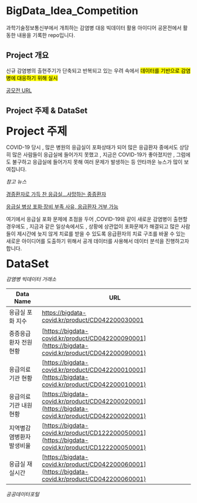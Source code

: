 # BigData_Idea_Competition
과학기술정보통신부에서 개최하는 감염병 대응 빅데이터 활용 아이디어 공몬전에서 활동한 내용을 기록한 repo입니다.

## Project 개요
신규 감염병의 출현주기가 단축되고 반복되고 있는 우려 속에서 <mark>데이터를 기반으로 감염병에 대응하기 위해 실시</mark>

[공모전 URL](https://www.all-con.co.kr/view/contest/505621?page=1&sortname=cl_order&sortorder=asc&stx=%EB%B9%85%EB%8D%B0%EC%9D%B4%ED%84%B0)

## Project 주제 & DataSet

<b style='font-size:30'>Project 주제</b>

COVID-19 당시 , 많은 병원의 응급실이 포화상태가 되어 많은 응급환자 중에서도 상당히 많은 사람들이 응급실에 들어가지 못했고 , 지금은 COVID-19가 좋아졌지만 , 그럼에도 불구하고
응급실에 들어가지 못해 여러 문제가 발생하는 등 안타까운 뉴스가 많이 보여집니다.

_참고 뉴스_

[경증환자로 가득 찬 응급실…사망하는 중증환자](http://www.whosaeng.com/143469)

[응급실 병상 포화·장비 부족 사유, 응급환자 거부 가능](https://www.medicaltimes.com/Main/News/NewsView.html?ID=1155678)

여기에서 응급실 포화 문제에 초점을 두어 ,COVID-19와 같이 새로운 감염병이 출현할 경우에도 , 지금과 같은 일상속에서도 , 상황에 상관없이 포화문제가 해결되고 많은 사람들이
제시간에 늦지 않게 치료를 받을 수 있도록 응급환자의 치료 구조를 바꿀 수 있는 새로운 아이디어를 도출하기 위해서 공개 데이터를 사용해서 데이터 분석을 진행하고자 합니다.

<b style='font-size:30'>DataSet</b>

_감염병 빅데이터 거래소_

| Data Name | URL |
| --- | --- |
| 응급실 포화 지수 | <a href='https://bigdata-covid.kr/product/CD042200030001' target='_blank'>https://bigdata-covid.kr/product/CD042200030001</a> |
| 중증응급환자 전원 현황 | [https://bigdata-covid.kr/product/CD042200090001](https://bigdata-covid.kr/product/CD042200090001) |
| 응급의료기관 현황 | [https://bigdata-covid.kr/product/CD042200010001](https://bigdata-covid.kr/product/CD042200010001) |
| 응급의료기관 내원 현황 | [https://bigdata-covid.kr/product/CD042200020001](https://bigdata-covid.kr/product/CD042200020001) |
| 지역별감염병환자발생비율 | [https://bigdata-covid.kr/product/CD122200050001](https://bigdata-covid.kr/product/CD122200050001) |
| 응급실 재실시간 | [https://bigdata-covid.kr/product/CD042200060001](https://bigdata-covid.kr/product/CD042200060001) |

_공공데이터포털_
